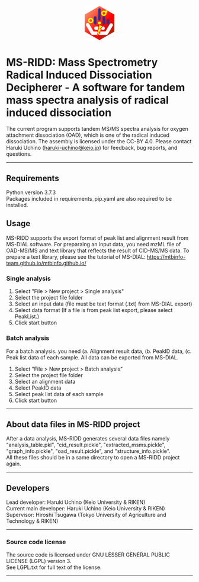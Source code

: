 <div align="center">
<img src="/image/MSRIDD_ICON.png" width="80px">
</div>

# MS-RIDD: Mass Spectrometry Radical Induced Dissociation Decipherer - A software for tandem mass spectra analysis of radical induced dissociation
The current program supports tandem MS/MS spectra analysis for oxygen attachment dissociation (OAD), which is one of the radical induced dissociation. The assembly is licensed under the CC-BY 4.0. Please contact Haruki Uchino (haruki-uchino@keio.jp) for feedback, bug reports, and questions.
***

## Requirements
Python version 3.7.3  
Packages included in requirements_pip.yaml are also required to be installed.

## Usage
MS-RIDD supports the export format of peak list and alignment result from MS-DIAL software.
For preparaing an input data, you need mzML file of OAD-MS/MS and text library that reflects the result of CID-MS/MS data.
To prepare a text library, please see the tutorial of MS-DIAL: https://mtbinfo-team.github.io/mtbinfo.github.io/

### Single analysis
1. Select "File > New project > Single analysis"
2. Select the project file folder
3. Select an input data (file must be text format (.txt) from MS-DIAL export)
4. Select data format (If a file is from peak list export, please select PeakList.)
5. Click start button

### Batch analysis
For a batch analysis. you need (a. Alignment result data, (b. PeakID data, (c. Peak list data of each sample.
All data can be exported from MS-DIAL.

1. Select "File > New project > Batch analysis"
2. Select the project file folder
3. Select an alignment data
4. Select PeakID data
5. Select peak list data of each sample
6. Click start button
***

## About data files in MS-RIDD project
After a data analysis, MS-RIDD generates several data files 
namely "analysis_table.pkl", "cid_result.pickle", "extracted_msms.pickle", "graph_info.pickle", "oad_result.pickle", and "structure_info.pickle".  
All these files should be in a same directory to open a MS-RIDD project again.
***

## Developers
Lead developer: Haruki Uchino (Keio University & RIKEN)  
Current main developer: Haruki Uchino (Keio University & RIKEN)  
Supervisor: Hiroshi Tsugawa (Tokyo University of Agriculture and Technology & RIKEN)
***

### Source code license
The source code is licensed under GNU LESSER GENERAL PUBLIC LICENSE (LGPL) version 3.  
See LGPL.txt for full text of the license.
***
